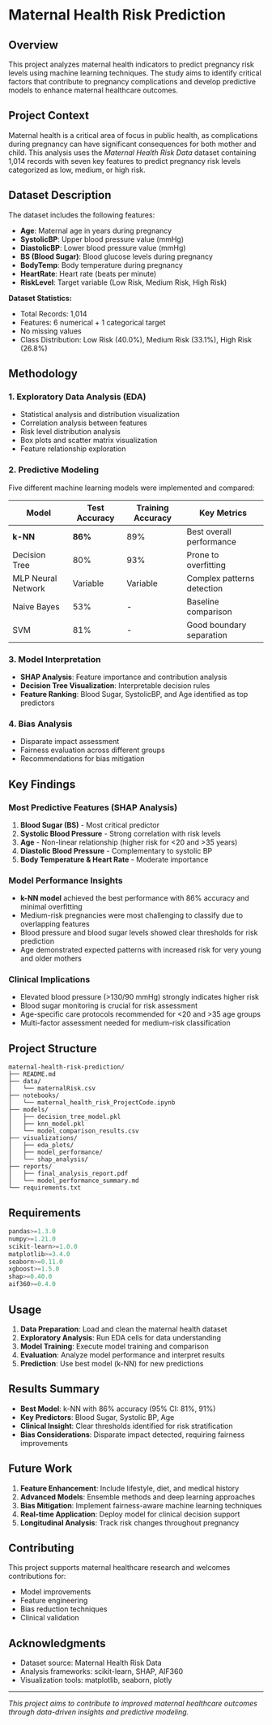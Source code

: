 # Maternal Health Risk Prediction

## Overview

This project analyzes maternal health indicators to predict pregnancy risk levels using machine learning techniques. The study aims to identify critical factors that contribute to pregnancy complications and develop predictive models to enhance maternal healthcare outcomes.

## Project Context

Maternal health is a critical area of focus in public health, as complications during pregnancy can have significant consequences for both mother and child. This analysis uses the *Maternal Health Risk Data* dataset containing 1,014 records with seven key features to predict pregnancy risk levels categorized as low, medium, or high risk.

## Dataset Description

The dataset includes the following features:

- **Age**: Maternal age in years during pregnancy
- **SystolicBP**: Upper blood pressure value (mmHg)
- **DiastolicBP**: Lower blood pressure value (mmHg)
- **BS (Blood Sugar)**: Blood glucose levels during pregnancy
- **BodyTemp**: Body temperature during pregnancy
- **HeartRate**: Heart rate (beats per minute)
- **RiskLevel**: Target variable (Low Risk, Medium Risk, High Risk)

**Dataset Statistics:**
- Total Records: 1,014
- Features: 6 numerical + 1 categorical target
- No missing values
- Class Distribution: Low Risk (40.0%), Medium Risk (33.1%), High Risk (26.8%)

## Methodology

### 1. Exploratory Data Analysis (EDA)
- Statistical analysis and distribution visualization
- Correlation analysis between features
- Risk level distribution analysis
- Box plots and scatter matrix visualization
- Feature relationship exploration

### 2. Predictive Modeling
Five different machine learning models were implemented and compared:

| Model | Test Accuracy | Training Accuracy | Key Metrics |
|-------|---------------|-------------------|-------------|
| **k-NN** | **86%** | 89% | Best overall performance |
| Decision Tree | 80% | 93% | Prone to overfitting |
| MLP Neural Network | Variable | Variable | Complex patterns detection |
| Naive Bayes | 53% | - | Baseline comparison |
| SVM | 81% | - | Good boundary separation |

### 3. Model Interpretation
- **SHAP Analysis**: Feature importance and contribution analysis
- **Decision Tree Visualization**: Interpretable decision rules
- **Feature Ranking**: Blood Sugar, SystolicBP, and Age identified as top predictors

### 4. Bias Analysis
- Disparate impact assessment
- Fairness evaluation across different groups
- Recommendations for bias mitigation

## Key Findings

### Most Predictive Features (SHAP Analysis)
1. **Blood Sugar (BS)** - Most critical predictor
2. **Systolic Blood Pressure** - Strong correlation with risk levels
3. **Age** - Non-linear relationship (higher risk for <20 and >35 years)
4. **Diastolic Blood Pressure** - Complementary to systolic BP
5. **Body Temperature & Heart Rate** - Moderate importance

### Model Performance Insights
- **k-NN model** achieved the best performance with 86% accuracy and minimal overfitting
- Medium-risk pregnancies were most challenging to classify due to overlapping features
- Blood pressure and blood sugar levels showed clear thresholds for risk prediction
- Age demonstrated expected patterns with increased risk for very young and older mothers

### Clinical Implications
- Elevated blood pressure (>130/90 mmHg) strongly indicates higher risk
- Blood sugar monitoring is crucial for risk assessment
- Age-specific care protocols recommended for <20 and >35 age groups
- Multi-factor assessment needed for medium-risk classification

## Project Structure

```
maternal-health-risk-prediction/
├── README.md
├── data/
│   └── maternalRisk.csv
├── notebooks/
│   └── maternal_health_risk_ProjectCode.ipynb
├── models/
│   ├── decision_tree_model.pkl
│   ├── knn_model.pkl
│   └── model_comparison_results.csv
├── visualizations/
│   ├── eda_plots/
│   ├── model_performance/
│   └── shap_analysis/
├── reports/
│   ├── final_analysis_report.pdf
│   └── model_performance_summary.md
└── requirements.txt
```

## Requirements

```python
pandas>=1.3.0
numpy>=1.21.0
scikit-learn>=1.0.0
matplotlib>=3.4.0
seaborn>=0.11.0
xgboost>=1.5.0
shap>=0.40.0
aif360>=0.4.0
```

## Usage

1. **Data Preparation**: Load and clean the maternal health dataset
2. **Exploratory Analysis**: Run EDA cells for data understanding
3. **Model Training**: Execute model training and comparison
4. **Evaluation**: Analyze model performance and interpret results
5. **Prediction**: Use best model (k-NN) for new predictions

## Results Summary

- **Best Model**: k-NN with 86% accuracy (95% CI: 81%, 91%)
- **Key Predictors**: Blood Sugar, Systolic BP, Age
- **Clinical Insight**: Clear thresholds identified for risk stratification
- **Bias Considerations**: Disparate impact detected, requiring fairness improvements

## Future Work

1. **Feature Enhancement**: Include lifestyle, diet, and medical history
2. **Advanced Models**: Ensemble methods and deep learning approaches
3. **Bias Mitigation**: Implement fairness-aware machine learning techniques
4. **Real-time Application**: Deploy model for clinical decision support
5. **Longitudinal Analysis**: Track risk changes throughout pregnancy

## Contributing

This project supports maternal healthcare research and welcomes contributions for:
- Model improvements
- Feature engineering
- Bias reduction techniques
- Clinical validation

## Acknowledgments

- Dataset source: Maternal Health Risk Data
- Analysis frameworks: scikit-learn, SHAP, AIF360
- Visualization tools: matplotlib, seaborn, plotly

---

*This project aims to contribute to improved maternal healthcare outcomes through data-driven insights and predictive modeling.*
